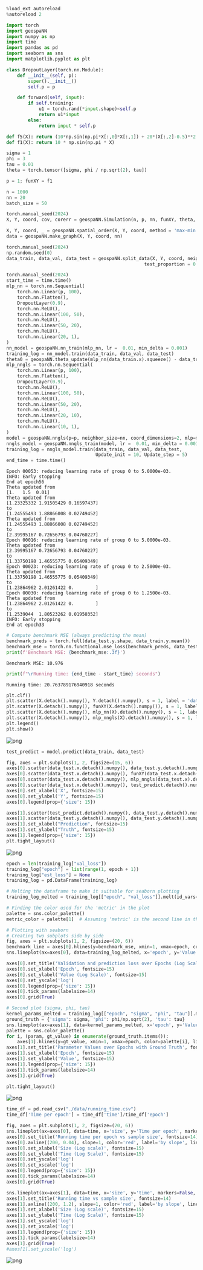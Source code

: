 ```python
%load_ext autoreload
%autoreload 2
```


```python
import torch
import geospaNN
import numpy as np
import time
import pandas as pd
import seaborn as sns
import matplotlib.pyplot as plt
```


```python
class DropoutLayer(torch.nn.Module):
    def __init__(self, p):
        super().__init__()
        self.p = p

    def forward(self, input):
        if self.training:
            u1 = torch.rand(*input.shape)<self.p
            return u1*input
        else: 
            return input * self.p
```


```python
def f5(X): return (10*np.sin(np.pi*X[:,0]*X[:,1]) + 20*(X[:,2]-0.5)**2 + 10*X[:,3] +5*X[:,4])/6
def f1(X): return 10 * np.sin(np.pi * X)

sigma = 1
phi = 3
tau = 0.01
theta = torch.tensor([sigma, phi / np.sqrt(2), tau])

p = 1; funXY = f1

n = 1000
nn = 20
batch_size = 50

torch.manual_seed(2024)
X, Y, coord, cov, corerr = geospaNN.Simulation(n, p, nn, funXY, theta, range=[0, 10])

X, Y, coord, _ = geospaNN.spatial_order(X, Y, coord, method = 'max-min')
data = geospaNN.make_graph(X, Y, coord, nn)

torch.manual_seed(2024)
np.random.seed(0)
data_train, data_val, data_test = geospaNN.split_data(X, Y, coord, neighbor_size = nn, 
                                                   test_proportion = 0.2)

```


```python
torch.manual_seed(2024)
start_time = time.time()
mlp_nn = torch.nn.Sequential(
    torch.nn.Linear(p, 100),
    torch.nn.Flatten(), 
    DropoutLayer(0.9),
    torch.nn.ReLU(),
    torch.nn.Linear(100, 50),
    torch.nn.ReLU(),
    torch.nn.Linear(50, 20),
    torch.nn.ReLU(),
    torch.nn.Linear(20, 1),
)
nn_model = geospaNN.nn_train(mlp_nn, lr =  0.01, min_delta = 0.001)
training_log = nn_model.train(data_train, data_val, data_test)
theta0 = geospaNN.theta_update(mlp_nn(data_train.x).squeeze() - data_train.y, data_train.pos, neighbor_size = 20)
mlp_nngls = torch.nn.Sequential(
    torch.nn.Linear(p, 100),
    torch.nn.Flatten(), 
    DropoutLayer(0.9),
    torch.nn.ReLU(),
    torch.nn.Linear(100, 50),
    torch.nn.ReLU(),
    torch.nn.Linear(50, 20),
    torch.nn.ReLU(),
    torch.nn.Linear(20, 10),
    torch.nn.ReLU(),
    torch.nn.Linear(10, 1),
)
model = geospaNN.nngls(p=p, neighbor_size=nn, coord_dimensions=2, mlp=mlp_nngls, theta=torch.tensor(theta0))
nngls_model = geospaNN.nngls_train(model, lr =  0.01, min_delta = 0.001)
training_log = nngls_model.train(data_train, data_val, data_test,
                                 Update_init = 10, Update_step = 5)
end_time = time.time()
```

    Epoch 00053: reducing learning rate of group 0 to 5.0000e-03.
    INFO: Early stopping
    End at epoch56
    Theta updated from
    [1.   1.5  0.01]
    Theta updated from
    [1.23325332 1.91505429 0.16597437]
    to
    [1.24555493 1.88866008 0.02749452]
    Theta updated from
    [1.24555493 1.88866008 0.02749452]
    to
    [2.39995167 0.72656793 0.04760227]
    Epoch 00016: reducing learning rate of group 0 to 5.0000e-03.
    Theta updated from
    [2.39995167 0.72656793 0.04760227]
    to
    [1.33750198 1.46555775 0.05409349]
    Epoch 00023: reducing learning rate of group 0 to 2.5000e-03.
    Theta updated from
    [1.33750198 1.46555775 0.05409349]
    to
    [1.23864962 2.01261422 0.        ]
    Epoch 00030: reducing learning rate of group 0 to 1.2500e-03.
    Theta updated from
    [1.23864962 2.01261422 0.        ]
    to
    [1.2539044  1.80523262 0.01950352]
    INFO: Early stopping
    End at epoch33



```python
# Compute benchmark MSE (always predicting the mean)
benchmark_preds = torch.full(data_test.y.shape, data_train.y.mean())
benchmark_mse = torch.nn.functional.mse_loss(benchmark_preds, data_test.y)
print(f'Benchmark MSE: {benchmark_mse:.3f}')
```

    Benchmark MSE: 10.976



```python
print(f"\rRunning time: {end_time - start_time} seconds")
```

    Running time: 20.763789176940918 seconds



```python
plt.clf()
plt.scatter(X.detach().numpy(), Y.detach().numpy(), s = 1, label = 'data')
plt.scatter(X.detach().numpy(), funXY(X.detach().numpy()), s = 1, label = 'f(x)')
plt.scatter(X.detach().numpy(), mlp_nn(X).detach().numpy(), s = 1, label = 'NN')
plt.scatter(X.detach().numpy(), mlp_nngls(X).detach().numpy(), s = 1, label = 'NNGLS')
plt.legend()
plt.show()
```


    
![png](./data/output_figures/sim_1.png)
    



```python
test_predict = model.predict(data_train, data_test)

fig, axes = plt.subplots(1, 2, figsize=(15, 6))
axes[0].scatter(data_test.x.detach().numpy(), data_test.y.detach().numpy(), s = 1, label = 'data')
axes[0].scatter(data_test.x.detach().numpy(), funXY(data_test.x.detach().numpy()), s = 1, label = 'f(x)')
axes[0].scatter(data_test.x.detach().numpy(), mlp_nngls(data_test.x).detach().numpy(), s = 1, label = 'estimation')
axes[0].scatter(data_test.x.detach().numpy(), test_predict.detach().numpy(), s = 1, label = 'prediction')
axes[0].set_xlabel('X', fontsize=15)
axes[0].set_ylabel('Y', fontsize=15)
axes[0].legend(prop={'size': 15})

axes[1].scatter(test_predict.detach().numpy(), data_test.y.detach().numpy(), s = 1, label = 'Truth vs prediction')
axes[1].scatter(data_test.y.detach().numpy(), data_test.y.detach().numpy(), s = 1, label = 'reference')
axes[1].set_xlabel("Prediction", fontsize=15)
axes[1].set_ylabel("Truth", fontsize=15)
axes[1].legend(prop={'size': 15})
plt.tight_layout()
```


    
![png](./data/output_figures/sim_2.png)
    



```python
epoch = len(training_log["val_loss"])
training_log["epoch"] = list(range(1, epoch + 1))
training_log["est_loss"] = None
training_log = pd.DataFrame(training_log)

# Melting the dataframe to make it suitable for seaborn plotting
training_log_melted = training_log[["epoch", "val_loss"]].melt(id_vars='epoch', var_name='Variable', value_name='Value')

# Finding the color used for the 'metric' in the plot
palette = sns.color_palette()
metric_color = palette[1]  # Assuming 'metric' is the second line in the plot

# Plotting with seaborn
# Creating two subplots side by side
fig, axes = plt.subplots(1, 2, figsize=(20, 6))
benchmark_line = axes[0].hlines(y=benchmark_mse, xmin=1, xmax=epoch, color=metric_color, linestyle='--', label='benchmark')
sns.lineplot(ax=axes[0], data=training_log_melted, x='epoch', y='Value', hue='Variable', style='Variable', markers=False, dashes=False)

axes[0].set_title('Validation and prediction loss over Epochs (Log Scale) with Benchmark', fontsize=14)
axes[0].set_xlabel('Epoch', fontsize=15)
axes[0].set_ylabel('Value (Log Scale)', fontsize=15)
axes[0].set_yscale('log')
axes[0].legend(prop={'size': 15})
axes[0].tick_params(labelsize=14)
axes[0].grid(True)

# Second plot (sigma, phi, tau)
kernel_params_melted = training_log[["epoch", "sigma", "phi", "tau"]].melt(id_vars='epoch', var_name='Variable', value_name='Value')
ground_truth = {'sigma': sigma, 'phi': phi/np.sqrt(2), 'tau': tau}
sns.lineplot(ax=axes[1], data=kernel_params_melted, x='epoch', y='Value', hue='Variable', style='Variable', markers=False, dashes=False)
palette = sns.color_palette()
for i, (param, gt_value) in enumerate(ground_truth.items()):
    axes[1].hlines(y=gt_value, xmin=1, xmax=epoch, color=palette[i], linestyle='--')
axes[1].set_title('Parameter Values over Epochs with Ground Truth', fontsize=14)
axes[1].set_xlabel('Epoch', fontsize=15)
axes[1].set_ylabel('Value', fontsize=15)
axes[1].legend(prop={'size': 15})
axes[1].tick_params(labelsize=14)
axes[1].grid(True)

plt.tight_layout()
```


    
![png](./data/output_figures/sim_3.png)
    



```python
time_df = pd.read_csv("./data/running_time.csv")
time_df['Time per epoch'] = time_df['time']/time_df['epoch']

fig, axes = plt.subplots(1, 2, figsize=(20, 6))
sns.lineplot(ax=axes[0], data=time, x='size', y='Time per epoch', markers=False, dashes=False)
axes[0].set_title('Running time per epoch vs sample size', fontsize=14)
axes[0].axline((200, 0.04), slope=1, color='red', label='by slope', linestyle='--')
axes[0].set_xlabel('Size (Log scale)', fontsize=15)
axes[0].set_ylabel('Time (Log Scale)', fontsize=15)
axes[0].set_yscale('log')
axes[0].set_xscale('log')
axes[0].legend(prop={'size': 15})
axes[0].tick_params(labelsize=14)
axes[0].grid(True)

sns.lineplot(ax=axes[1], data=time, x='size', y='time', markers=False, dashes=False)
axes[1].set_title('Running time vs sample size', fontsize=14)
axes[1].axline((200, 1.2), slope=1, color='red', label='by slope', linestyle='--')
axes[1].set_xlabel('Size (Log scale)', fontsize=15)
axes[1].set_ylabel('Time (Log Scale)', fontsize=15)
axes[1].set_yscale('log')
axes[1].set_xscale('log')
axes[1].legend(prop={'size': 15})
axes[1].tick_params(labelsize=14)
axes[1].grid(True)
#axes[1].set_yscale('log')
```


    
![png](./data/output_figures/sim_4.png)
    


